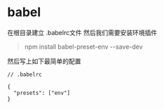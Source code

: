 # babel
在根目录建立 .babelrc文件
然后我们需要安装环境插件
> npm install babel-preset-env --save-dev

然后写上如下最简单的配置
```
// .babelrc

{
  "presets": ["env"]
}
```
